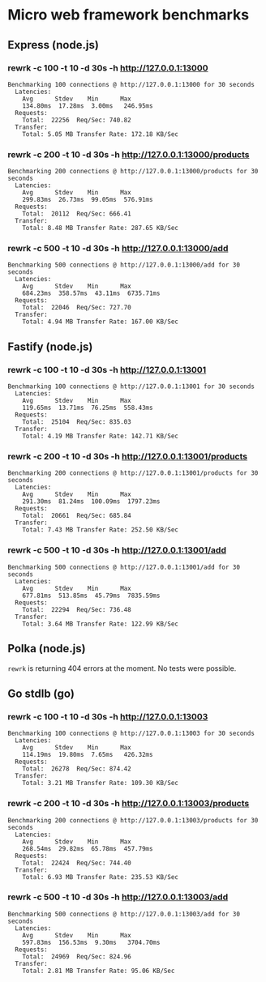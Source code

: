 # Micro web framework benchmarks

## Express (node.js)

### rewrk -c 100 -t 10 -d 30s -h http://127.0.0.1:13000

```
Benchmarking 100 connections @ http://127.0.0.1:13000 for 30 seconds
  Latencies:
    Avg      Stdev    Min      Max
    134.80ms  17.28ms  3.00ms   246.95ms
  Requests:
    Total:  22256  Req/Sec: 740.82
  Transfer:
    Total: 5.05 MB Transfer Rate: 172.18 KB/Sec
```

### rewrk -c 200 -t 10 -d 30s -h http://127.0.0.1:13000/products

```
Benchmarking 200 connections @ http://127.0.0.1:13000/products for 30 seconds
  Latencies:
    Avg      Stdev    Min      Max
    299.83ms  26.73ms  99.05ms  576.91ms
  Requests:
    Total:  20112  Req/Sec: 666.41
  Transfer:
    Total: 8.48 MB Transfer Rate: 287.65 KB/Sec
```

### rewrk -c 500 -t 10 -d 30s -h http://127.0.0.1:13000/add

```
Benchmarking 500 connections @ http://127.0.0.1:13000/add for 30 seconds
  Latencies:
    Avg      Stdev    Min      Max
    684.23ms  358.57ms  43.11ms  6735.71ms
  Requests:
    Total:  22046  Req/Sec: 727.70
  Transfer:
    Total: 4.94 MB Transfer Rate: 167.00 KB/Sec
```

## Fastify (node.js)

### rewrk -c 100 -t 10 -d 30s -h http://127.0.0.1:13001

```
Benchmarking 100 connections @ http://127.0.0.1:13001 for 30 seconds
  Latencies:
    Avg      Stdev    Min      Max
    119.65ms  13.71ms  76.25ms  558.43ms
  Requests:
    Total:  25104  Req/Sec: 835.03
  Transfer:
    Total: 4.19 MB Transfer Rate: 142.71 KB/Sec
```

### rewrk -c 200 -t 10 -d 30s -h http://127.0.0.1:13001/products

```
Benchmarking 200 connections @ http://127.0.0.1:13001/products for 30 seconds
  Latencies:
    Avg      Stdev    Min      Max
    291.30ms  81.24ms  100.09ms  1797.23ms
  Requests:
    Total:  20661  Req/Sec: 685.84
  Transfer:
    Total: 7.43 MB Transfer Rate: 252.50 KB/Sec
```

### rewrk -c 500 -t 10 -d 30s -h http://127.0.0.1:13001/add

```
Benchmarking 500 connections @ http://127.0.0.1:13001/add for 30 seconds
  Latencies:
    Avg      Stdev    Min      Max
    677.81ms  513.85ms  45.79ms  7835.59ms
  Requests:
    Total:  22294  Req/Sec: 736.48
  Transfer:
    Total: 3.64 MB Transfer Rate: 122.99 KB/Sec
```

## Polka (node.js)

`rewrk` is returning 404 errors at the moment. No tests were possible.

## Go stdlb (go)

### rewrk -c 100 -t 10 -d 30s -h http://127.0.0.1:13003

```
Benchmarking 100 connections @ http://127.0.0.1:13003 for 30 seconds
  Latencies:
    Avg      Stdev    Min      Max
    114.19ms  19.80ms  7.65ms   426.32ms
  Requests:
    Total:  26278  Req/Sec: 874.42
  Transfer:
    Total: 3.21 MB Transfer Rate: 109.30 KB/Sec
```

### rewrk -c 200 -t 10 -d 30s -h http://127.0.0.1:13003/products

```
Benchmarking 200 connections @ http://127.0.0.1:13003/products for 30 seconds
  Latencies:
    Avg      Stdev    Min      Max
    268.54ms  29.82ms  65.78ms  457.79ms
  Requests:
    Total:  22424  Req/Sec: 744.40
  Transfer:
    Total: 6.93 MB Transfer Rate: 235.53 KB/Sec
```

### rewrk -c 500 -t 10 -d 30s -h http://127.0.0.1:13003/add

```
Benchmarking 500 connections @ http://127.0.0.1:13003/add for 30 seconds
  Latencies:
    Avg      Stdev    Min      Max
    597.83ms  156.53ms  9.30ms   3704.70ms
  Requests:
    Total:  24969  Req/Sec: 824.96
  Transfer:
    Total: 2.81 MB Transfer Rate: 95.06 KB/Sec
```
